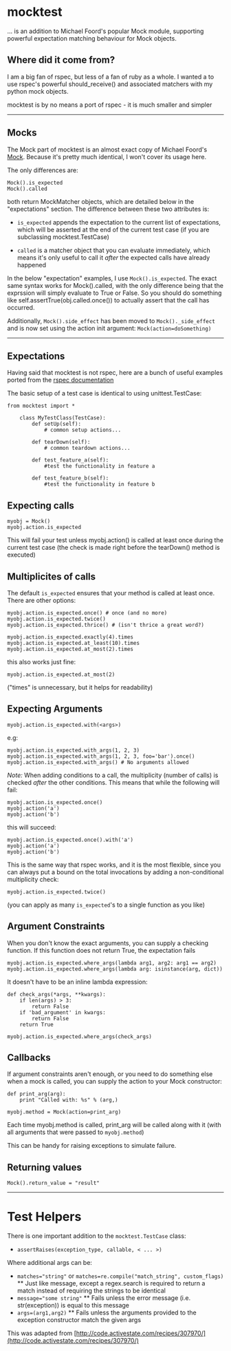 # mocktest
... is an addition to Michael Foord's popular Mock module, supporting
powerful expectation matching behaviour for Mock objects.

## Where did it come from?
I am a big fan of rspec, but less of a fan of ruby as a whole.
I wanted a to use rspec's powerful should_receive() and associated matchers with my python mock objects.

mocktest is by no means a port of rspec - it is much smaller and simpler

---
## Mocks
The Mock part of mocktest is an almost exact copy of Michael Foord's
[Mock](http://www.voidspace.org.uk/python/modules.shtml#mock).
Because it's pretty much identical, I won't cover its usage here.

The only differences are:

	Mock().is_expected
	Mock().called

both return MockMatcher objects, which are detailed below in the "expectations" section.
The difference between these two attributes is:

 * `is_expected` appends the expectation to the current list of
   expectations, which will be asserted at the end of the current test case
   (if you are subclassing mocktest.TestCase)

 * `called` is a matcher object that you can evaluate immediately,
   which means it's only useful to call it *after* the expected calls
   have already happened

In the below "expectation" examples, I use `Mock().is_expected`.
The exact same syntax works for Mock().called, with the only difference being
that the exprssion will simply evaluate to True or False. So you should do
something like self.assertTrue(obj.called.once()) to actually assert that
the call has occurred.

Additionally, `Mock().side_effect` has been moved to `Mock()._side_effect`
and is now set using the action init argument: `Mock(action=doSomething)`

---
## Expectations
Having said that mocktest is not rspec, here are a bunch of useful examples ported from the [rspec documentation](http://rspec.info/documentation/mocks/message_expectations.html)

The basic setup of a test case is identical to using unittest.TestCase:

	from mocktest import *
	
		class MyTestClass(TestCase):
			def setUp(self):
				# common setup actions...
			
			def tearDown(self):
				# common teardown actions...
			
			def test_feature_a(self):
				#test the functionality in feature a
				
			def test_feature_b(self):
				#test the functionality in feature b

## Expecting calls

	myobj = Mock()
	myobj.action.is_expected

This will fail your test unless myobj.action() is called at least once during the current test case
(the check is made right before the tearDown() method is executed)

## Multiplicites of calls

The default `is_expected` ensures that your method is called at least once. There are other options:

	myobj.action.is_expected.once() # once (and no more)
	myobj.action.is_expected.twice()
	myobj.action.is_expected.thrice() # (isn't thrice a great word?)

	myobj.action.is_expected.exactly(4).times
	myobj.action.is_expected.at_least(10).times
	myobj.action.is_expected.at_most(2).times

this also works just fine:

	myobj.action.is_expected.at_most(2)

("times" is unnecessary, but it helps for readability)

## Expecting Arguments

	myobj.action.is_expected.with(<args>)

e.g:

	myobj.action.is_expected.with_args(1, 2, 3)
	myobj.action.is_expected.with_args(1, 2, 3, foo='bar').once()
	myobj.action.is_expected.with_args() # No arguments allowed

*Note:* When adding conditions to a call, the multiplicity (number of
calls) is checked _after_ the other conditions.
This means that while the following will fail:

	myobj.action.is_expected.once()
	myobj.action('a')
	myobj.action('b')

this will succeed:

	myobj.action.is_expected.once().with('a')
	myobj.action('a')
	myobj.action('b')

This is the same way that rspec works, and it is the most flexible,
since you can always put a bound on the total invocations by adding a
non-conditional multiplicity check:

	myobj.action.is_expected.twice()

(you can apply as many `is_expected`'s to a single function as you like)

## Argument Constraints

When you don't know the exact arguments, you can supply a checking function.
If this function does not return True, the expectation fails

	myobj.action.is_expected.where_args(lambda arg1, arg2: arg1 == arg2)
	myobj.action.is_expected.where_args(lambda arg: isinstance(arg, dict))

It doesn't have to be an inline lambda expression:

	def check_args(*args, **kwargs):
		if len(args) > 3:
			return False
		if 'bad_argument' in kwargs:
			return False
		return True
		
	myobj.action.is_expected.where_args(check_args)

## Callbacks

If argument constraints aren't enough, or you need to do something
else when a mock is called, you can supply the action to your Mock
constructor:

	
	def print_arg(arg):
		print "Called with: %s" % (arg,)

	myobj.method = Mock(action=print_arg)

Each time myobj.method is called, print_arg will be called along with it (with all arguments that were passed to `myobj.method`)

This can be handy for raising exceptions to simulate failure.

## Returning values

	Mock().return_value = "result"

---
# Test Helpers
There is one important addition to the `mocktest.TestCase` class:

 * `assertRaises(exception_type, callable, < ... >)`

Where additional args can be:

 * `matches="string"` or `matches=re.compile("match_string", custom_flags)`
 ** Just like message, except a regex.search is required to return a match instead of
    requiring the strings to be identical
 * `message="some string"`
 ** Fails unless the error message (i.e. str(exception)) is equal to this message
 * `args=(arg1,arg2)`
 ** Fails unless the arguments provided to the exception constructor match the given args

This was adapted from [http://code.activestate.com/recipes/307970/](http://code.activestate.com/recipes/307970/)